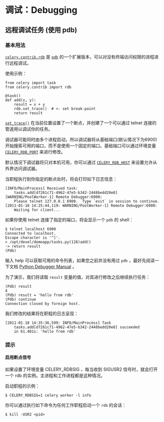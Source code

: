 # 调试：Debugging

## 远程调试任务 (使用 pdb)

### 基本用法

[`celery.contrib.rdb`](http://docs.celeryproject.org/en/latest/reference/celery.contrib.rdb.html#module-celery.contrib.rdb) 是 [`pdb`](https://docs.python.org/dev/library/pdb.html#module-pdb) 的一个扩展版本，可以对没有终端访问权限的进程进行远程调试。

使用示例：

```
from celery import task
from celery.contrib import rdb

@task()
def add(x, y):
    result = x + y
    rdb.set_trace()  # <- set break-point
    return result
```

[`set_trace()`](http://docs.celeryproject.org/en/latest/reference/celery.contrib.rdb.html#celery.contrib.rdb.set_trace) 在当前位置设置了一个断点，并创建了一个可以通过 telnet 连接的管道用以调试你的任务。

调试器可能同时由多个进程启动，所以调试器将从基础端口(默认情况下为6900)开始搜索可用的端口，而不是使用一个固定的端口。基础端口可以通过环境变量 [`CELERY_RDB_PORT`](http://docs.celeryproject.org/en/latest/reference/celery.contrib.rdb.html#envvar-CELERY_RDB_PORT) 来进行修改。

默认情况下调试器将只对本机可用，你可以通过 [`CELERY_RDB_HOST`](http://docs.celeryproject.org/en/latest/reference/celery.contrib.rdb.html#envvar-CELERY_RDB_HOST) 来设置允许从外界访问调试器。

当职程执行到你指定的断点处时，将会打印如下日志信息：

```
[INFO/MainProcess] Received task:
    tasks.add[d7261c71-4962-47e5-b342-2448bedd20e8]
[WARNING/PoolWorker-1] Remote Debugger:6900:
    Please telnet 127.0.0.1 6900.  Type `exit` in session to continue.
[2011-01-18 14:25:44,119: WARNING/PoolWorker-1] Remote Debugger:6900:
    Waiting for client...
```

如果你使用 telnet 连接了指定的端口，将会显示一个 `pdb` 的 shell：

```
$ telnet localhost 6900
Connected to localhost.
Escape character is '^]'.
> /opt/devel/demoapp/tasks.py(128)add()
-> return result
(Pdb)
```

输入 help 可以获取可用的命令列表，如果您之前并没有用过 `pdb` ，最好先阅读一下文档 [Python Debugger Manual](http://docs.python.org/library/pdb.html) 。

为了演示，我们将读取 `result` 变量的值，对其进行修改之后继续执行任务：

```
(Pdb) result
4
(Pdb) result = 'hello from rdb'
(Pdb) continue
Connection closed by foreign host.
```

我们修改的结果将在职程的日志呈现：

```
[2011-01-18 14:35:36,599: INFO/MainProcess] Task
    tasks.add[d7261c71-4962-47e5-b342-2448bedd20e8] succeeded
    in 61.481s: 'hello from rdb'
```

### 提示

#### 启用断点信号

如果设置了环境变量 CELERY_RDBSIG ，每当收到 SIGUSR2 信号时，就会打开一个 rdb 的实例。主进程和工作进程都是这种情况。

启动职程的示例：

```
$ CELERY_RDBSIG=1 celery worker -l info
```

你可以通过执行如下命令为任何工作职程启动一个 `rdb` 的会话：

```
$ kill -USR2 <pid>
```
